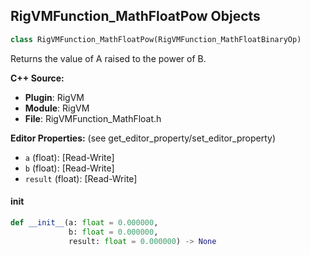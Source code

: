 ## RigVMFunction_MathFloatPow Objects

```python
class RigVMFunction_MathFloatPow(RigVMFunction_MathFloatBinaryOp)
```

Returns the value of A raised to the power of B.

**C++ Source:**

- **Plugin**: RigVM
- **Module**: RigVM
- **File**: RigVMFunction_MathFloat.h

**Editor Properties:** (see get_editor_property/set_editor_property)

- ``a`` (float):  [Read-Write]
- ``b`` (float):  [Read-Write]
- ``result`` (float):  [Read-Write]

<a id="unreal.RigVMFunction_MathFloatPow.__init__"></a>

#### __init__

```python
def __init__(a: float = 0.000000,
             b: float = 0.000000,
             result: float = 0.000000) -> None
```

<a id="unreal.RigUnit_MathFloatPow"></a>